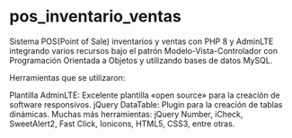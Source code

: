 # pos_inventario_ventas

Sistema POS(Point of Sale) inventarios y ventas con PHP 8 y AdminLTE integrando varios recursos bajo el patrón Modelo-Vista-Controlador con Programación Orientada a Objetos y utilizando bases de datos MySQL.

Herramientas que se utilizaron:

Plantilla AdminLTE: Excelente plantilla «open source» para la creación de software responsivos.
jQuery DataTable: Plugin para la creación de tablas dinámicas.
Muchas más herramientas: jQuery Number, iCheck, SweetAlert2, Fast Click, Ionicons, HTML5, CSS3, entre otras.
